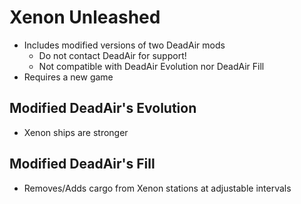 # Xenon Unleashed
- Includes modified versions of two DeadAir mods
    - Do not contact DeadAir for support!
    - Not compatible with DeadAir Evolution nor DeadAir Fill
- Requires a new game

## Modified DeadAir's Evolution
- Xenon ships are stronger

## Modified DeadAir's Fill
- Removes/Adds cargo from Xenon stations at adjustable intervals
